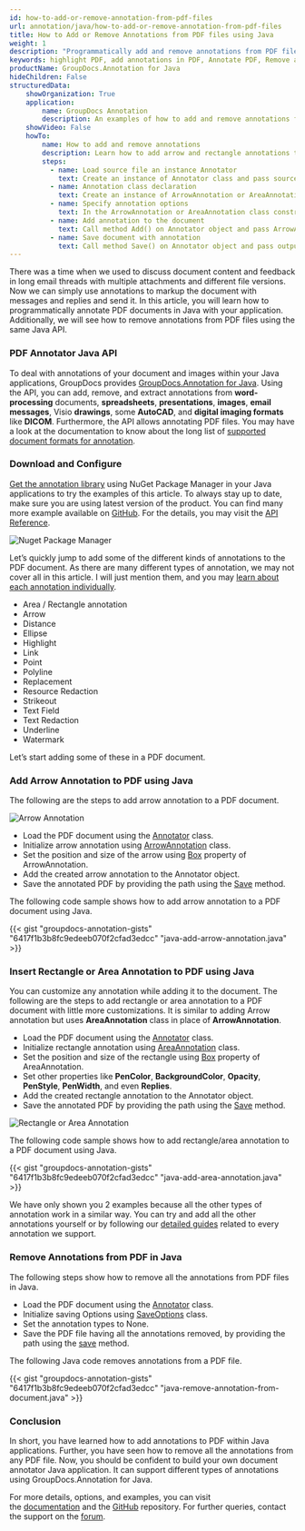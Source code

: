 ```yaml
---
id: how-to-add-or-remove-annotation-from-pdf-files
url: annotation/java/how-to-add-or-remove-annotation-from-pdf-files
title: How to Add or Remove Annotations from PDF files using Java
weight: 1
description: "Programmatically add and remove annotations from PDF files. Add arrow, rectangle annotations and more using Java API."
keywords: highlight PDF, add annotations in PDF, Annotate PDF, Remove annotations from PDF, 
productName: GroupDocs.Annotation for Java
hideChildren: False
structuredData:
    showOrganization: True
    application:    
        name: GroupDocs Annotation
        description: An examples of how to add and remove annotations from PDF documents. Add arrow, rectangle annotations and more using Java API.
    showVideo: False
    howTo:
        name: How to add and remove annotations
        description: Learn how to add arrow and rectangle annotations to the PDF document
        steps:
          - name: Load source file an instance Annotator
            text: Create an instance of Annotator class and pass source file path as a constructor parameter. You may specify absolute or relative file path as per your requirements. 
          - name: Annotation class declaration
            text: Create an instance of ArrowAnnotation or AreaAnnotation class.
          - name: Specify annotation options 
            text: In the ArrowAnnotation or AreaAnnotation class constructor pass parameters.
          - name: Add annotation to the document
            text: Call method Add() on Annotator object and pass ArrowAnnotation or AreaAnnotation instance there.
          - name: Save document with annotation
            text: Call method Save() on Annotator object and pass output file destination there.
---
```


There was a time when we used to discuss document content and feedback in long email threads with multiple attachments and different file versions. Now we can simply use annotations to markup the document with messages and replies and send it. In this article, you will learn how to programmatically annotate PDF documents in Java with your application. Additionally, we will see how to remove annotations from PDF files using the same Java API.

### PDF Annotator Java API

To deal with annotations of your document and images within your Java applications, GroupDocs provides [GroupDocs.Annotation for Java](https://products.groupdocs.com/annotation/java). Using the API, you can add, remove, and extract annotations from **word-processing** documents, **spreadsheets**, **presentations**, **images**, **email messages**, Visio **drawings**, some **AutoCAD**, and **digital imaging formats** like **DICOM**. Furthermore, the API allows annotating PDF files. You may have a look at the documentation to know about the long list of [supported document formats for annotation](https://docs.groupdocs.com/annotation/java/supported-document-formats/).

### Download and Configure

[Get the annotation library](https://downloads.groupdocs.com/annotation/java) using NuGet Package Manager in your Java applications to try the examples of this article. To always stay up to date, make sure you are using latest version of the product. You can find many more example available on [GitHub](https://github.com/groupdocs-annotation). For the details, you may visit the [API Reference](https://apireference.groupdocs.com/annotation/java).

![Nuget Package Manager](annotation/net/images/annotation-nuget.jpg)

Let’s quickly jump to add some of the different kinds of annotations to the PDF document. As there are many different types of annotation, we may not cover all in this article. I will just mention them, and you may [learn about each annotation individually](https://docs.groupdocs.com/annotation/java/add-annotation-to-the-document/).

*   Area / Rectangle annotation
*   Arrow
*   Distance
*   Ellipse
*   Highlight
*   Link
*   Point
*   Polyline
*   Replacement
*   Resource Redaction
*   Strikeout
*   Text Field
*   Text Redaction
*   Underline
*   Watermark
    
Let’s start adding some of these in a PDF document.

### Add Arrow Annotation to PDF using Java

The following are the steps to add arrow annotation to a PDF document.

![Arrow Annotation](annotation/java/images/add-arrow-annotation.png)

*   Load the PDF document using the [Annotator](https://apireference.groupdocs.com/annotation/java/com.groupdocs.annotation/Annotator) class.
*   Initialize arrow annotation using [ArrowAnnotation](https://apireference.groupdocs.com/annotation/java/groupdocs.annotation.models.annotationmodels/arrowannotation) class.
*   Set the position and size of the arrow using [Box](https://apireference.groupdocs.com/annotation/java/groupdocs.annotation.models.annotationmodels/arrowannotation/properties/box) property of ArrowAnnotation.
*   Add the created arrow annotation to the Annotator object.
*   Save the annotated PDF by providing the path using the [Save](https://apireference.groupdocs.com/annotation/java/groupdocs.annotation/annotator/methods/save) method.


The following code sample shows how to add arrow annotation to a PDF document using Java.

{{< gist "groupdocs-annotation-gists" "6417f1b3b8fc9edeeb070f2cfad3edcc" "java-add-arrow-annotation.java" >}}

### Insert Rectangle or Area Annotation to PDF using Java

You can customize any annotation while adding it to the document. The following are the steps to add rectangle or area annotation to a PDF document with little more customizations. It is similar to adding Arrow annotation but uses **AreaAnnotation** class in place of **ArrowAnnotation**.

*   Load the PDF document using the [Annotator](https://apireference.groupdocs.com/annotation/java/com.groupdocs.annotation/Annotator) class.
*   Initialize rectangle annotation using [AreaAnnotation](https://apireference.groupdocs.com/annotation/java/groupdocs.annotation.models.annotationmodels/areaannotation) class.
*   Set the position and size of the rectangle using [Box](https://apireference.groupdocs.com/annotation/java/groupdocs.annotation.models.annotationmodels/areaannotation/properties/box) property of AreaAnnotation.
*   Set other properties like **PenColor**, **BackgroundColor**, **Opacity**, **PenStyle**, **PenWidth**, and even **Replies**.
*   Add the created rectangle annotation to the Annotator object.
*   Save the annotated PDF by providing the path using the [Save](https://apireference.groupdocs.com/annotation/java/groupdocs.annotation/annotator/methods/save) method.

![Rectangle or Area Annotation](annotation/java/images/add-area-annotation.png)

The following code sample shows how to add rectangle/area annotation to a PDF document using Java.

{{< gist "groupdocs-annotation-gists" "6417f1b3b8fc9edeeb070f2cfad3edcc" "java-add-area-annotation.java" >}}

We have only shown you 2 examples because all the other types of annotation work in a similar way. You can try and add all the other annotations yourself or by following our [detailed guides](https://docs.groupdocs.com/annotation/java/add-annotation-to-the-document/) related to every annotation we support.

### Remove Annotations from PDF in Java

The following steps show how to remove all the annotations from PDF files in Java.

*   Load the PDF document using the [Annotator](https://apireference.groupdocs.com/annotation/java/com.groupdocs.annotation/Annotator) class.
*   Initialize saving Options using [SaveOptions](https://apireference.groupdocs.com/annotation/java/groupdocs.annotation.options/saveoptions) class.
*   Set the annotation types to None.
*   Save the PDF file having all the annotations removed, by providing the path using the [save](https://apireference.groupdocs.com/annotation/java/groupdocs.annotation/annotator/methods/save) method.

The following Java code removes annotations from a PDF file.

{{< gist "groupdocs-annotation-gists" "6417f1b3b8fc9edeeb070f2cfad3edcc" "java-remove-annotation-from-document.java" >}}

### Conclusion 

In short, you have learned how to add annotations to PDF within Java applications. Further, you have seen how to remove all the annotations from any PDF file. Now, you should be confident to build your own document annotator Java application. It can support different types of annotations using GroupDocs.Annotation for Java.

For more details, options, and examples, you can visit the [documentation](https://docs.groupdocs.com/annotation/java/) and the [GitHub](https://github.com/groupdocs-annotation) repository. For further queries, contact the support on the [forum](https://forum.groupdocs.com/).
